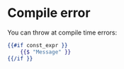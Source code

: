 # Compile error

You can throw at compile time errors:

```handlebars
{{#if const_expr }}
    {{$ "Message" }}
{{/if }}
```